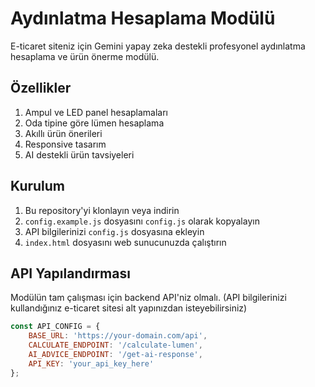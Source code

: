 # Aydınlatma Hesaplama Modülü

E-ticaret siteniz için Gemini yapay zeka destekli profesyonel aydınlatma hesaplama ve ürün önerme modülü.

## Özellikler

1. Ampul ve LED panel hesaplamaları
2. Oda tipine göre lümen hesaplama
3. Akıllı ürün önerileri
4. Responsive tasarım
5. AI destekli ürün tavsiyeleri

## Kurulum

1. Bu repository'yi klonlayın veya indirin
2. `config.example.js` dosyasını `config.js` olarak kopyalayın
3. API bilgilerinizi `config.js` dosyasına ekleyin
4. `index.html` dosyasını web sunucunuzda çalıştırın

## API Yapılandırması

Modülün tam çalışması için backend API'niz olmalı. (API bilgilerinizi kullandığınız e-ticaret sitesi alt yapınızdan isteyebilirsiniz)

```javascript
const API_CONFIG = {
    BASE_URL: 'https://your-domain.com/api',
    CALCULATE_ENDPOINT: '/calculate-lumen',
    AI_ADVICE_ENDPOINT: '/get-ai-response',
    API_KEY: 'your_api_key_here'
};
